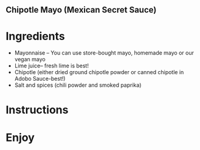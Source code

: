 ## Chipotle Mayo (Mexican Secret Sauce)

# Ingredients 
- Mayonnaise –  You  can use store-bought mayo, homemade mayo or our  vegan mayo
- Lime juice– fresh lime is best!
- Chipotle (either dried ground chipotle powder or canned chipotle in Adobo Sauce-best!)
- Salt and spices (chili powder and smoked paprika)


# Instructions



# Enjoy
